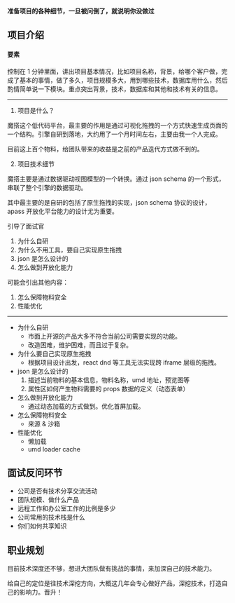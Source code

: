 **准备项目的各种细节，一旦被问倒了，就说明你没做过**

## 项目介绍

#### 要素

控制在 1 分钟里面，讲出项目基本情况，比如项目名称，背景，给哪个客户做，完成了基本的事情，做了多久，项目规模多大，用到哪些技术，数据库用什么，然后酌情简单说一下模块。重点突出背景，技术，数据库和其他和技术有关的信息。

---

1. 项目是什么？

魔搭这个低代码平台，最主要的作用是通过可视化拖拽的一个方式快速生成页面的一个结构。引擎自研到落地，大约用了一个月时间左右，主要由我一个人完成。

目前这上百个物料，给团队带来的收益是之前的产品迭代方式做不到的。

2. 项目技术细节

魔搭主要是通过数据驱动视图模型的一个转换。通过 json schema 的一个形式，串联了整个引擎的数据驱动。

其中最主要的是自研的包括了原生拖拽的实现，json schema 协议的设计，apass 开放化平台能力的设计尤为重要。

引导了面试官

1. 为什么自研
2. 为什么不用工具，要自己实现原生拖拽
3. json 是怎么设计的
4. 怎么做到开放化能力

可能会引出其他内容：

1. 怎么保障物料安全
2. 性能优化

---

- 为什么自研
  - 市面上开源的产品大多不符合当前公司需要实现的功能。
  - 改造困难，维护困难，而且过于复杂。
- 为什么要自己实现原生拖拽
  - 根据项目设计出发，react dnd 等工具无法实现跨 iframe 层级的拖拽。
- json 是怎么设计的
  1. 描述当前物料的基本信息，物料名称，umd 地址，预览图等
  2. 属性区如何产生物料需要的 props 数据的定义（动态表单）
- 怎么做到开放化能力
  - 通过动态加载的方式做到。优化首屏加载。
- 怎么保障物料安全
  - 来源 & 沙箱
- 性能优化
  - 懒加载
  - umd loader cache

## 面试反问环节

- 公司是否有技术分享交流活动
- 团队规模、做什么产品
- 远程工作和办公室工作的比例是多少
- 公司常用的技术栈是什么
- 你们如何共享知识

## 职业规划

目前技术深度还不够，想进大团队做有挑战的事情，来加深自己的技术能力。

给自己的定位是往技术深挖方向，大概这几年会专心做好产品，深挖技术，打造自己的影响力。晋升！
